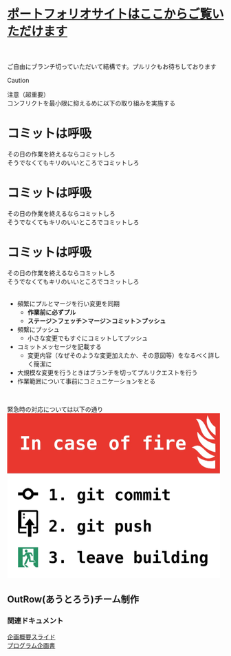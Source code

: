 # [ポートフォリオサイトはここからご覧いただけます](https://yuu61.github.io/pro2team/)<br><br>
ご自由にブランチ切っていただいて結構です。プルリクもお待ちしております

> [!CAUTION] 
> 注意（超重要）<br>コンフリクトを最小限に抑えるめに以下の取り組みを実施する
<h1>コミットは呼吸</h1>
その日の作業を終えるならコミットしろ<br>
そうでなくてもキリのいいところでコミットしろ
<h1>コミットは呼吸</h1>
その日の作業を終えるならコミットしろ<br>
そうでなくてもキリのいいところでコミットしろ
<h1>コミットは呼吸</h1>
その日の作業を終えるならコミットしろ<br>
そうでなくてもキリのいいところでコミットしろ
<br><br>

* 頻繁にプルとマージを行い変更を同期
  * **作業前に必ずプル**
  * **ステージ＞フェッチ＞マージ＞コミット＞プッシュ**
* 頻繫にプッシュ
  * 小さな変更でもすぐにコミットしてプッシュ
* コミットメッセージを記載する
  * 変更内容（なぜそのような変更加えたか、その意図等）をなるべく詳しく簡潔に
* 大規模な変更を行うときはブランチを切ってプルリクエストを行う
* 作業範囲について事前にコミュニケーションをとる
<br>

緊急時の対応については以下の通り<br>
<img src="image/in_case_of_fire.webp" alt="In case of fire" width="495" />

## OutRow(あうとろう)チーム制作

### 関連ドキュメント
[企画概要スライド](https://chat.google.com/room/AAAAIWJng-Q/PX2c0L5HeNs/PX2c0L5HeNs?cls=10)<br>
[プログラム企画書](https://docs.google.com/document/d/10bhXitljOsIJgPHLzCE6j7YDnNpv7NYCNLT1jDfKky8/edit)
